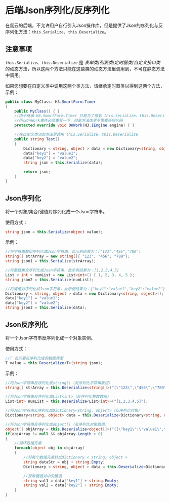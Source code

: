 # 后端Json序列化/反序列化

在氚云的后端，不允许用户自行引入Json操作库，但是提供了Json的序列化与反序列化方法：```this.Serialize```、```this.Deserialize```。

## 注意事项

```this.Serialize```、```this.Deserialize``` 是 *表单类*/*列表类*/*定时器类*/*自定义接口类* 的动态方法，所以这两个方法只能在这些类的动态方法里调用到，不可在静态方法中调用。

如果您想要在自定义类中调用这两个类方法，请继承定时器类以得到这两个方法，示例：
``` cs
public class MyClass: H3.SmartForm.Timer
{
    public MyClass() { }
    //由于继承 H3.SmartForm.Timer 只是为了得到 this.Serialize、this.Deserialize 两个方法
    //所以OnWork事件必须重写一下，但是方法体里不需要任何代码
    protected override void OnWork(H3.IEngine engine) { }

    //在自定义类动态方法里调用 this.Serialize、this.Deserialize
    public string Test()
    {
        Dictionary < string, object > data = new Dictionary<string, object>();
        data["key1"] = "value1";
        data["key2"] = "value2";
        string json = this.Serialize(data);

        return json;
    }
}
```


## Json序列化

将一个对象/集合/键值对序列化成一个Json字符串。

使用方式：
``` cs
string json = this.Serialize(object value);
```

示例：
``` cs
//将字符串数组序列化成Json字符串，此示例结果为：["123","456","789"]
string[] strArray = new string[]{ "123", "456", "789"};
string json1 = this.Serialize(strArray);

//将整数集合序列化成Json字符串，此示例结果为：[1,2,3,4,5]
List < int > numList = new List<int>() { 1, 2, 3, 4, 5 };
string json2 = this.Serialize(numList);

//将键值对序列化成Json字符串，此示例结果为：{"key1":"value1","key2":"value2"}
Dictionary < string, object > data = new Dictionary<string, object>();
data["key1"] = "value1";
data["key2"] = "value2";
string json3 = this.Serialize(data);
```


## Json反序列化

将一个Json字符串反序列化成一个对象实例。

使用方式：
``` cs
//T 表示要反序列化成的数据类型
T value = this.Deserialize<T>(string json);
```

示例：
``` cs
//将Json字符串反序列化成string[]（反序列化字符串数组）
string[] strArray = this.Deserialize<string[]>("[\"123\",\"456\",\"789\"]");

//将Json字符串反序列化成List<int>（反序列化整数数组）
List<int> numList = this.Deserialize<List<int>>("[1,2,3,4,5]");

//将Json字符串反序列化成Dictionary<string, object>（反序列化对象）
Dictionary<string, object> data = this.Deserialize<Dictionary<string, object>>("{\"key1\":\"value1\",\"key2\":\"value2\"}");

//将Json字符串反序列化成object[]（反序列化对象数组）
object[] objArray = this.Deserialize<object[]>("[{\"key1\":\"value1\",\"key2\":\"value2\"},{\"key1\":\"value3\",\"key2\":\"value4\"}]");
if(objArray != null && objArray.Length > 0) 
{
    //循环数组元素
    foreach(object obj in objArray) 
    {
        //将每个数组元素转成Dictionary < string, object >
        string dataStr = obj + string.Empty;
        Dictionary < string, object > data = this.Deserialize<Dictionary<string, object>>(dataStr);

        //获取键值对中的键值
        string val1 = data["key1"] + string.Empty;
        string val2 = data["key2"] + string.Empty;
    }
}
```